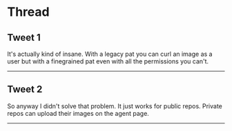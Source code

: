 # Thread

## Tweet 1

It's actually kind of insane. With a legacy pat you can curl an image as a user but with a finegrained pat even with all the permissions you can't.

---

## Tweet 2

So anyway I didn't solve that problem. It just works for public repos. Private repos can upload their images on the agent page.

---

